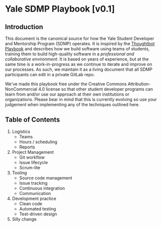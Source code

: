 # Yale SDMP Playbook [v0.1]

## Introduction

This document is the canonical source for how the Yale Student Developer and Mentorship Program (SDMP) operates. It is inspired by the [Thoughtbot Playbook](https://thoughtbot.com/playbook) and describes how we build software using teams of students, training them to build high-quality software in a _professional and collaborative environment_. It is based on years of experience, but at the same time is a work-in-progress as we continue to iterate and improve on our processes. As such, we maintain it as a living document that all SDMP participants can edit in a private GitLab repo.

We've made this playbook free under the Creative Commons Attribution-NonCommercial 4.0 license so that other student developer programs can learn from and/or use our approach at their own institutions or organizations. Please bear in mind that this is currently evolving so use your judgement when implementing any of the techniques outlined here.

## Table of Contents
1. Logistics
   * Teams
   * Hours / scheduling
   * Reports
2. Project Management
   * Git workflow
   * Issue lifecycle
   * Scrum-lite
3. Tooling
   * Source code management
   * Issue tracking
   * Continuous integration
   * Communication
4. Development practice
   * Clean code
   * Automated testing
   * Test-driven design
5. Silly change   
